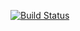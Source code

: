 [![Build Status](https://secure.travis-ci.org/jimjh/ruhoh-manager.png)](http://travis-ci.org/jimjh/ruhoh-manager)
